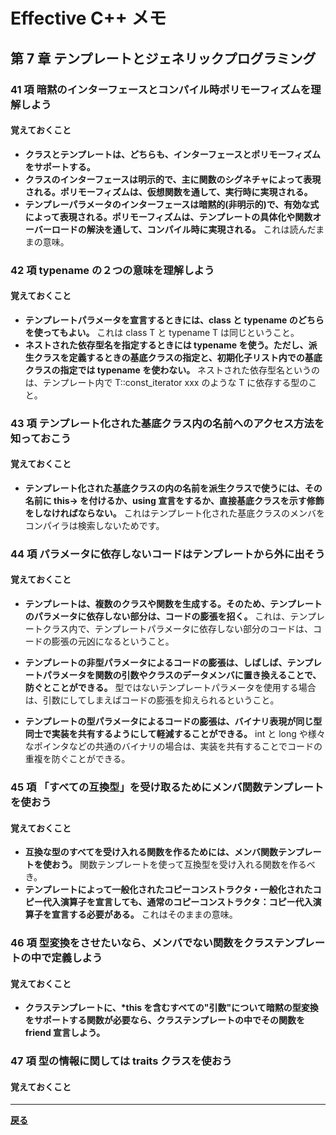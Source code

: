 # Effective C++ メモ

## 第 7 章 テンプレートとジェネリックプログラミング

### 41 項 暗黙のインターフェースとコンパイル時ポリモーフィズムを理解しよう

#### 覚えておくこと

* **クラスとテンプレートは、どちらも、インターフェースとポリモーフィズムをサポートする。**
* **クラスのインターフェースは明示的で、主に関数のシグネチャによって表現される。ポリモーフィズムは、仮想関数を通して、実行時に実現される。**
* **テンプレーパラメータのインターフェースは暗黙的(非明示的)で、有効な式によって表現される。ポリモーフィズムは、テンプレートの具体化や関数オーバーロードの解決を通して、コンパイル時に実現される。**
  これは読んだままの意味。

### 42 項 typename の２つの意味を理解しよう

#### 覚えておくこと

* **テンプレートパラメータを宣言するときには、class と typename のどちらを使ってもよい。**
  これは class T と typename T は同じということ。
* **ネストされた依存型名を指定するときには typename を使う。ただし、派生クラスを定義するときの基底クラスの指定と、初期化子リスト内での基底クラスの指定では typename を使わない。**
  ネストされた依存型名というのは、テンプレート内で T::const_iterator xxx のような T に依存する型のこと。

### 43 項 テンプレート化された基底クラス内の名前へのアクセス方法を知っておこう

#### 覚えておくこと

* **テンプレート化された基底クラスの内の名前を派生クラスで使うには、その名前に this-\> を付けるか、using 宣言をするか、直接基底クラスを示す修飾をしなければならない。**
  これはテンプレート化された基底クラスのメンバをコンパイラは検索しないためです。

### 44 項 パラメータに依存しないコードはテンプレートから外に出そう

#### 覚えておくこと

* **テンプレートは、複数のクラスや関数を生成する。そのため、テンプレートのパラメータに依存しない部分は、コードの膨張を招く。**
  これは、テンプレートクラス内で、テンプレートパラメータに依存しない部分のコードは、コードの膨張の元凶になるということ。

* **テンプレートの非型パラメータによるコードの膨張は、しばしば、テンプレートパラメータを関数の引数やクラスのデータメンバに置き換えることで、防ぐとことができる。**
  型ではないテンプレートパラメータを使用する場合は、引数にしてしまえばコードの膨張を抑えられるということ。

* **テンプレートの型パラメータによるコードの膨張は、バイナリ表現が同じ型同士で実装を共有するようにして軽減することができる。**
  int と long や様々なポインタなどの共通のバイナリの場合は、実装を共有することでコードの重複を防ぐことができる。

### 45 項 「すべての互換型」を受け取るためにメンバ関数テンプレートを使おう

#### 覚えておくこと

* **互換な型のすべてを受け入れる関数を作るためには、メンバ関数テンプレートを使おう。**
  関数テンプレートを使って互換型を受け入れる関数を作るべき。
* **テンプレートによって一般化されたコピーコンストラクタ・一般化されたコピー代入演算子を宣言しても、通常のコピーコンストラクタ：コピー代入演算子を宣言する必要がある。**
  これはそのままの意味。

### 46 項 型変換をさせたいなら、メンバでない関数をクラステンプレートの中で定義しよう

#### 覚えておくこと

* **クラステンプレートに、\*this を含むすべての"引数"について暗黙の型変換をサポートする関数が必要なら、クラステンプレートの中でその関数を friend 宣言しよう。**

### 47 項 型の情報に関しては traits クラスを使おう

#### 覚えておくこと

***

**[戻る](./index.md)**
